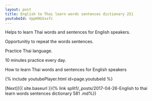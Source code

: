 ```yaml
---
layout: post
title: English to Thai learn words sentences dictionary 251 
youtubeId: VppH9GSssfc
---
```

 
 
Helps to learn Thai words and sentences for English speakers.

Opportunitiy to repeat the words sentences. 

Practice Thai language. 
 
10 minutes practice every day. 
 
How to learn Thai words and sentences for English speakers 
 
{% include youtubePlayer.html id=page.youtubeId %}
 
 
[Next]({{ site.baseurl }}{% link  split1/_posts/2017-04-26-English to thai learn words sentences dictionary 581 .md%})
 
